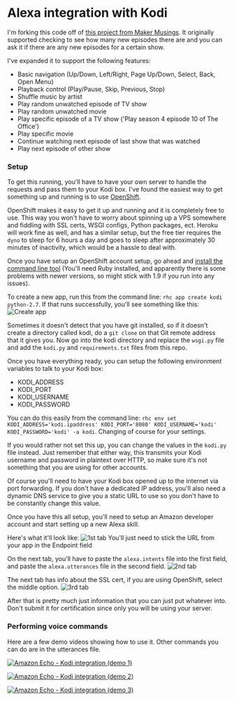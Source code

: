 # Alexa integration with Kodi

I'm forking this code off of [this project from Maker Musings](http://www.makermusings.com/2015/08/22/home-automation-with-amazon-echo-apps-part-2). It originally supported checking to see how many new episodes there are and you can ask it if there are any new episodes for a certain show.

I've expanded it to support the following features:
  - Basic navigation (Up/Down, Left/Right, Page Up/Down, Select, Back, Open Menu) 
  - Playback control (Play/Pause, Skip, Previous, Stop)
  - Shuffle music by artist
  - Play random unwatched episode of TV show
  - Play random unwatched movie
  - Play specific episode of a TV show ('Play season 4 episode 10 of The Office')
  - Play specific movie
  - Continue watching next episode of last show that was watched
  - Play next episode of other show

### Setup

To get this running, you'll have to have your own server to handle the requests and pass them to your Kodi box. I've found the easiest way to get something up and running is to use [OpenShift](https://openshift.redhat.com/).

OpenShift makes it easy to get it up and running and it is completely free to use. This way you won't have to worry about spinning up a VPS somewhere and fiddling with SSL certs, WSGI configs, Python packages, ect. Heroku will work fine as well, and has a similar setup, but the free tier requires the `dyno` to sleep for 6 hours a day and goes to sleep after approximately 30 minutes of inactivity, which would be a hassle to deal with.

Once you have setup an OpenShift account setup, go ahead and [install the command line tool](https://developers.openshift.com/en/managing-client-tools.html) (You'll need Ruby installed, and apparently there is some problems with newer versions, so might stick with 1.9 if you run into any issues).

To create a new app, run this from the command line: `rhc app create kodi python-2.7`. If that runs successfully, you'll see something like this:
![Create app](http://i.imgur.com/CycIDHZ.png)

Sometimes it doesn't detect that you have git installed, so if it doesn't create a directory called kodi, do a `git clone` on that Git remote address that it gives you. Now go into the kodi directory and replace the `wsgi.py` file and add the `kodi.py` and `requirements.txt` files from this repo.

Once you have everything ready, you can setup the following environment variables to talk to your Kodi box:

  - KODI_ADDRESS
  - KODI_PORT
  - KODI_USERNAME
  - KODI_PASSWORD
  
You can do this easily from the command line: `rhc env set KODI_ADDRESS='kodi.ipaddress' KODI_PORT='8080' KODI_USERNAME='kodi' KODI_PASSWORD='kodi' -a kodi`. Changing of course for your settings.

If you would rather not set this up, you can change the values in the `kodi.py` file instead. Just remember that either way, this transmits your Kodi username and password in plaintext over HTTP, so make sure it's not something that you are using for other accounts.

Of course you'll need to have your Kodi box opened up to the internet via port forwarding. If you don't have a dedicated IP address, you'll also need a dynamic DNS service to give you a static URL to use so you don't have to be constantly change this value.

Once you have this all setup, you'll need to setup an Amazon developer account and start setting up a new Alexa skill.

Here's what it'll look like:
![1st tab](http://i.imgur.com/q0Wqld1.png)
You'll just need to stick the URL from your app in the Endpoint field

On the next tab, you'll have to paste the `alexa.intents` file into the first field, and paste the `alexa.utterances` file in the second field.
![2nd tab](http://i.imgur.com/UcXVqSO.png)

The next tab has info about the SSL cert, if you are using OpenShift, select the middle option.
![3rd tab](http://i.imgur.com/moGJQrx.png)

After that is pretty much just information that you can just put whatever into. Don't submit it for certification since only you will be using your server.

### Performing voice commands

Here are a few demo videos showing how to use it. Other commands you can do are in the utterances file.

[![Amazon Echo - Kodi integration (demo 1) ](http://img.youtube.com/vi/Xar4byrlEvo/0.jpg)](https://www.youtube.com/watch?v=Xar4byrlEvo "Amazon Echo - Kodi integration (demo 1) ")

[![Amazon Echo - Kodi integration (demo 2) ](http://img.youtube.com/vi/vAYUWaP3EXA/0.jpg)](https://www.youtube.com/watch?v=vAYUWaP3EXA "Amazon Echo - Kodi integration (demo 2) ")

[![Amazon Echo - Kodi integration (demo 3) ](http://img.youtube.com/vi/4xrrEkimPV4/0.jpg)](https://www.youtube.com/watch?v=4xrrEkimPV4 "Amazon Echo - Kodi integration (demo 3) ")
